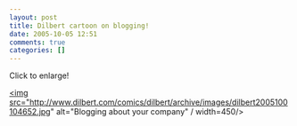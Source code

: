 ```yaml
---
layout: post
title: Dilbert cartoon on blogging!
date: 2005-10-05 12:51
comments: true
categories: []
---
```

Click to enlarge!

<a href="http://www.dilbert.com/comics/dilbert/archive/images/dilbert2005100104652.jpg"><img src="http://www.dilbert.com/comics/dilbert/archive/images/dilbert2005100104652.jpg" alt="Blogging about your company" / width=450/></a>
